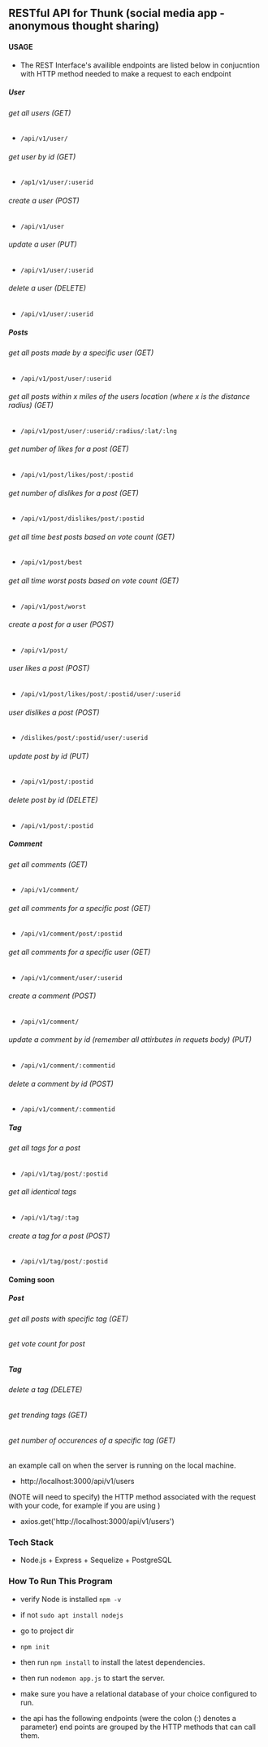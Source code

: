 ## RESTful API for Thunk (social media app - anonymous thought sharing)

#### USAGE 

- The REST Interface's availible endpoints are listed below in conjucntion with HTTP method needed to make a request to each endpoint 

##### User

###### get all users (GET)
- ```/api/v1/user/```
###### get user by id (GET)
- ```/ap1/v1/user/:userid```
###### create a user (POST)
- ```/api/v1/user```
###### update a user (PUT)
- ```/api/v1/user/:userid```
###### delete a user (DELETE)
- ```/api/v1/user/:userid```

##### Posts 

###### get all posts made by a specific user (GET)
- ```/api/v1/post/user/:userid```
###### get all posts within x miles of the users location (where x is the distance radius) (GET)
- ```/api/v1/post/user/:userid/:radius/:lat/:lng```
###### get number of likes for a post (GET)
- ```/api/v1/post/likes/post/:postid```
###### get number of dislikes for a post (GET)
- ```/api/v1/post/dislikes/post/:postid```
###### get all time best posts based on vote count (GET)
- ```/api/v1/post/best```
###### get all time worst posts based on vote count (GET)
- ```/api/v1/post/worst```
###### create a post for a user (POST)
- ```/api/v1/post/``` 
###### user likes a post (POST)
- ```/api/v1/post/likes/post/:postid/user/:userid```
###### user dislikes a post (POST)
- ```/dislikes/post/:postid/user/:userid```
###### update post by id (PUT)
- ```/api/v1/post/:postid``` 
###### delete post by id (DELETE)
- ```/api/v1/post/:postid``` 

##### Comment

###### get all comments (GET)
- ```/api/v1/comment/```
###### get all comments for a specific post (GET)
- ```/api/v1/comment/post/:postid```
###### get all comments for a specific user (GET)
- ```/api/v1/comment/user/:userid```
###### create a comment (POST)
- ```/api/v1/comment/```
###### update a comment by id (remember all attirbutes in requets body) (PUT)
- ```/api/v1/comment/:commentid```
###### delete a comment by id (POST)
- ```/api/v1/comment/:commentid```

##### Tag 

###### get all tags for a post 
- ```/api/v1/tag/post/:postid```
###### get all identical tags 
- ```/api/v1/tag/:tag```
###### create a tag for a post (POST)
- ```/api/v1/tag/post/:postid```

#### Coming soon 

##### Post 
###### get all posts with specific tag (GET)
###### get vote count for post 

##### Tag 
###### delete a tag (DELETE)
###### get trending tags (GET)
###### get number of occurences of a specific tag (GET)

an example call on when the server is running on the local machine. 
- http://localhost:3000/api/v1/users

(NOTE will need to specify) 
the HTTP method associated with the request with your code, for example if you are using  )
- axios.get('http://localhost:3000/api/v1/users')


### Tech Stack 
  - Node.js + Express + Sequelize + PostgreSQL
  
### How To Run This Program
  - verify Node is installed ``` npm -v ```
  - if not ```sudo apt install nodejs```
  - go to project dir 
  - ```npm init ```
  - then run ```npm install``` to install the latest dependencies.
  - then run ```nodemon app.js``` to start the server.  
  - make sure you have a relational database of your choice configured to run. 
  
- the api has the following endpoints (were the colon (:) denotes a parameter)
end points are grouped by the HTTP methods that can call them. 

